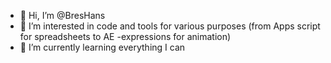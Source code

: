 - 👋 Hi, I’m @BresHans
- 👀 I’m interested in code and tools for various purposes (from Apps script for spreadsheets to AE -expressions for animation)
- 🌱 I’m currently learning everything I can 

<!---
BresHans/BresHans is a ✨ special ✨ repository because its `README.md` (this file) appears on your GitHub profile.
You can click the Preview link to take a look at your changes.
--->
